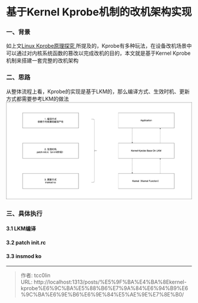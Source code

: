 # 基于Kernel Kprobe机制的改机架构实现


### 一、背景
如上文[Linux Kprobe原理探究
](https://tcc0lin.github.io/linux-kprobe%E5%8E%9F%E7%90%86%E6%8E%A2%E7%A9%B6/)所提及的，Kprobe有多种玩法，在设备改机场景中可以通过对内核系统函数的篡改以完成改机的目的，本文就是基于Kernel Kprobe机制来搭建一套完整的改机架构

### 二、思路
从整体流程上看，Kprobe的实现是基于LKM的，那么编译方式、生效时机、更新方式都需要参考LKM的做法
![](https://github.com/tcc0lin/self_pic/blob/main/kprobe.png?raw=true)

### 三、具体执行
#### 3.1 LKM编译
#### 3.2 patch init.rc
#### 3.3 insmod ko

---

> 作者: tcc0lin  
> URL: http://localhost:1313/posts/%E5%9F%BA%E4%BA%8Ekernel-kprobe%E6%9C%BA%E5%88%B6%E7%9A%84%E6%94%B9%E6%9C%BA%E6%9E%B6%E6%9E%84%E5%AE%9E%E7%8E%B0/  

